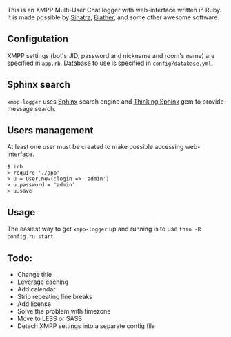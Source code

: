 This is an XMPP Multi-User Chat logger with web-interface written in Ruby. It is made possible by [Sinatra](http://sinatrarb.com), [Blather](https://github.com/adhearsion/blather), and some other awesome software.

Configutation
-------------
XMPP settings (bot's JID, password and nickname and room's name) are specified in `app.rb`. Database to use is specified in `config/database.yml`.

Sphinx search
-------------
`xmpp-logger` uses [Sphinx](http://sphinxsearch.com) search engine and [Thinking Sphinx](http://pat.github.io/thinking-sphinx) gem to provide message search.

Users management
----------------
At least one user must be created to make possible accessing web-interface.

    $ irb
    > require './app'
    > u = User.new(:login => 'admin')
    > u.password = 'admin'
    > u.save

Usage
-----
The easiest way to get `xmpp-logger` up and running is to use `thin -R config.ru start`.

Todo:
-----
* Change title
* Leverage caching
* Add calendar
* Strip repeating line breaks
* Add license
* Solve the problem with timezone
* Move to LESS or SASS
* Detach XMPP settings into a separate config file 
